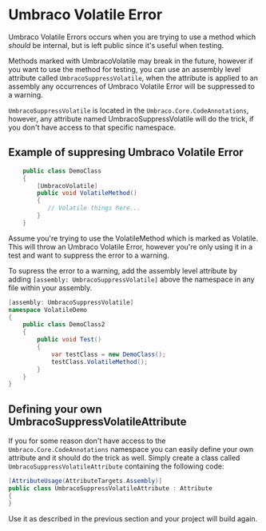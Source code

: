 # Umbraco Volatile Error

Umbraco Volatile Errors occurs when you are trying to use a method which *should* be internal, but is left 
public since it's useful when testing. 

Methods marked with UmbracoVolatile may break in the future, however if you want to use the method for testing, 
you can use an assembly level attribute called `UmbracoSuppressVolatile`, when the attribute is applied to an assembly 
any occurrences of Umbraco Volatile Error will be suppressed to a warning. 


`UmbracoSuppressVolatile` is located in the `Umbraco.Core.CodeAnnotations`, however, any attribute named UmbracoSuppressVolatile 
will do the trick, if you don't have access to that specific namespace. 

## Example of suppresing Umbraco Volatile Error

~~~c#
    public class DemoClass
    {
	    [UmbracoVolatile]
        public void VolatileMethod()
        {
           // Volatile things here...
        }
    }
~~~

Assume you're trying to use the VolatileMethod which is marked as Volatile. This will throw an Umbraco Volatile Error, 
however you're only using it in a test and want to suppress the error to a warning.

To supress the error to a warning, add the assembly level attribute by adding `[assembly: UmbracoSuppressVolatile]` above the namespace in any file within your assembly.

~~~c#
[assembly: UmbracoSuppressVolatile]
namespace VolatileDemo
{
    public class DemoClass2
    {
        public void Test()
        {
            var testClass = new DemoClass();
            testClass.VolatileMethod();
        }
    }
}
~~~

## Defining your own UmbracoSuppressVolatileAttribute

If you for some reason don't have access to the `Umbraco.Core.CodeAnnotations` namespace you can easily define your own attribute and it should do the trick as well. Simply create a class called `UmbracoSuppressVolatileAttribute` containing the following code: 

~~~c#
[AttributeUsage(AttributeTargets.Assembly)]
public class UmbracoSuppressVolatileAttribute : Attribute
{
}
~~~

Use it as described in the previous section and your project will build again.
